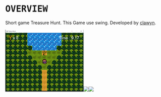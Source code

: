 # <samp>OVERVIEW</samp>

Short game Treasure Hunt. This Game use swing.
Developed by [clawyn](https://github.com/clawyn).

<img src="assets/TreasureHuntKey.png" width="49.25%"/><img src="assets/TreasureHuntDoor.png" width="1.5%"/><img src="assetsTreasureHuntChest.png" width="49.25%"/>
